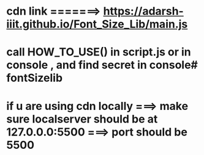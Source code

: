 

# cdn link =======> https://adarsh-iiit.github.io/Font_Size_Lib/main.js


# call HOW_TO_USE()   in script.js or in console , and find secret in console# fontSizelib 


# if u are using cdn locally ===> make sure localserver should be at 127.0.0.0:5500   ===> port should be 5500